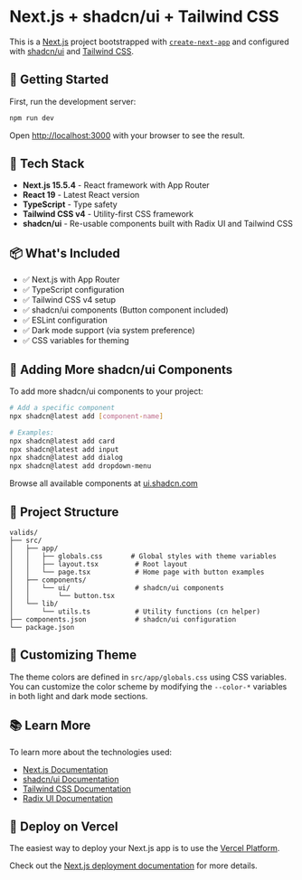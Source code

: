 # Next.js + shadcn/ui + Tailwind CSS

This is a [Next.js](https://nextjs.org) project bootstrapped with [`create-next-app`](https://nextjs.org/docs/app/api-reference/cli/create-next-app) and configured with [shadcn/ui](https://ui.shadcn.com/) and [Tailwind CSS](https://tailwindcss.com/).

## 🚀 Getting Started

First, run the development server:

```bash
npm run dev
```

Open [http://localhost:3000](http://localhost:3000) with your browser to see the result.

## 🎨 Tech Stack

- **Next.js 15.5.4** - React framework with App Router
- **React 19** - Latest React version
- **TypeScript** - Type safety
- **Tailwind CSS v4** - Utility-first CSS framework
- **shadcn/ui** - Re-usable components built with Radix UI and Tailwind CSS

## 📦 What's Included

- ✅ Next.js with App Router
- ✅ TypeScript configuration
- ✅ Tailwind CSS v4 setup
- ✅ shadcn/ui components (Button component included)
- ✅ ESLint configuration
- ✅ Dark mode support (via system preference)
- ✅ CSS variables for theming

## 🧩 Adding More shadcn/ui Components

To add more shadcn/ui components to your project:

```bash
# Add a specific component
npx shadcn@latest add [component-name]

# Examples:
npx shadcn@latest add card
npx shadcn@latest add input
npx shadcn@latest add dialog
npx shadcn@latest add dropdown-menu
```

Browse all available components at [ui.shadcn.com](https://ui.shadcn.com/)

## 📁 Project Structure

```
valids/
├── src/
│   ├── app/
│   │   ├── globals.css       # Global styles with theme variables
│   │   ├── layout.tsx         # Root layout
│   │   └── page.tsx           # Home page with button examples
│   ├── components/
│   │   └── ui/                # shadcn/ui components
│   │       └── button.tsx
│   └── lib/
│       └── utils.ts           # Utility functions (cn helper)
├── components.json            # shadcn/ui configuration
└── package.json
```

## 🎨 Customizing Theme

The theme colors are defined in `src/app/globals.css` using CSS variables. You can customize the color scheme by modifying the `--color-*` variables in both light and dark mode sections.

## 📚 Learn More

To learn more about the technologies used:

- [Next.js Documentation](https://nextjs.org/docs)
- [shadcn/ui Documentation](https://ui.shadcn.com/)
- [Tailwind CSS Documentation](https://tailwindcss.com/docs)
- [Radix UI Documentation](https://www.radix-ui.com/)

## 🚢 Deploy on Vercel

The easiest way to deploy your Next.js app is to use the [Vercel Platform](https://vercel.com/new).

Check out the [Next.js deployment documentation](https://nextjs.org/docs/app/building-your-application/deploying) for more details.
